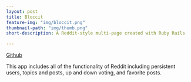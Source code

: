 ```yaml
---
layout: post
title: Bloccit
feature-img: "img/bloccit.png"
thumbnail-path: "img/thumb.png"
short-description: A Reddit-style multi-page created with Ruby Rails

--- 
```


<a href="https://github.com/bumgardnera07/bloccit">Github</a>

This app includes all of the functionality of Reddit including persistent users, topics and posts, up and down voting, and favorite posts.
